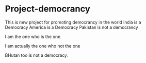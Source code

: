 # Project-democrancy
This is new project for promoting democrancy in the world
India is a Democracy
America is a Democracy
Pakistan is not a democrancy


I am the one who is the one.

I am actually the one who not the one

BHutan too is not a democracy.

